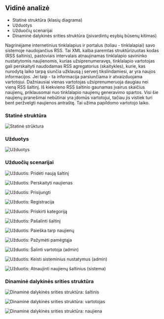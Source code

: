 ## Vidinė analizė

- Statinė struktūra (klasių diagrama)
- Užduotys
- Užduočių scenarijai
- Dinaminė dalykinės srities struktūra (įsivardintų esybių būsenų kitimas)

Nagrinėjame internetinius tinklalapius ir portalus (toliau - tinklalapiai) savo
sistemoje naudojančius RSS. Tai XML kalba paremtas struktūrizuotas kodas (RSS
šaltinis), pastoviais intervalais atnaujinamas tinklalapio savininko
nustatytomis naujienomis, kurias užsiprenumeravęs, tinklalapio vartotojas gali
perskaityti naudodamas RSS agregatorius (skaitykles), kurie, kas nurodytą laiko
tarpą siunčia užklausą į serverį tikslindamiesi, ar yra naujos informacijos.
Jei taip - ta informacija parsiunčiama ir atvaizduojama vartotojui. Dažniausiai
vienas vartotojas užsiprenumeruoja daugiau nei vieną RSS šaltinį. Iš kiekvieno
RSS šaltinio gaunamas įvairus skaičius naujienų, priklausomai nuo tinklalapio
naujienų generavimo spartos. Visi šie naujienų pranešimai nebūtinai yra įdomūs
vartotojui, tačiau jis vistiek turi bent peržvelgti naujienos antraštę.  Tai
užima papildomo vartotojo laiko.  

### Statinė struktūra

![Statinė strūktura](projektas/img/Statine_struktura.png)

### Užduotys

![Užduotys](projektas/img/Užduotys.png)

### Užduočių scenarijai

![Užduotis: Pridėti naują šaltinį](projektas/img/Užduotis_Pridėti_naują_šaltinį.png)

![Užduotis: Perskaityti naujienas](projektas/img/Užduotis_Perskaityti_naujienas.png)

![Užduotis: Prisijungti](projektas/img/Užduotis_Prisijungti.png)

![Užduotis: Registracija](projektas/img/Uzduotis_Registracija.png)

![Užduotis: Priskirti kategoriją](projektas/img/Užduotis_Priskirti_kategoriją.png)

![Užduotis: Pašalinti šaltinį](projektas/img/Užduotis_Pašalinti_šaltinį.png)

![Užduotis: Paieška tarp naujienų](projektas/img/Užduotis_Paieška_tarp_naujienų.png)

![Užduotis: Pažymėti pamėgtąja](projektas/img/Užduotis_Pažymėti_pamėgtąja.png)

![Užduotis: Šalinti vartotoja (admin)](projektas/img/Užduotis_šalinti_vartotoja.png)

![Užduotis: Keisti sisteminius nustatymus (admin)](projektas/img/Užduotis_admin_keisti_sist_nust.png)

![Užduotis: Atnaujinti naujienų šaltinius (sistema)](projektas/img/Užduotis_Atnaujinti_naujienų_šaltinį.png)

### Dinaminė dalykinės srities struktūra

![Dinaminė dalykinės srities struktūra: šaltinis](projektas/img/DASS_šaltinis.png)  

![Dinaminė dalykinės srities struktūra: vartotojas](projektas/img/DASS_vartotojas.png)  

![Dinaminė dalykinės srities struktūra: naujiena](projektas/img/DASS_naujiena.png)  

